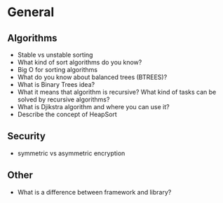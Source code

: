 # General

## Algorithms
- Stable vs unstable sorting
- What kind of sort algorithms do you know?
- Big O for sorting algorithms
- What do you know about balanced trees (BTREES)?
- What is Binary Trees idea?
- What it means that algorithm is recursive? What kind of tasks can be solved by recursive algorithms?
- What is Djikstra algorithm and where you can use it?
- Describe the concept of HeapSort

## Security
- symmetric vs asymmetric encryption

## Other
- What is a difference between framework and library?
